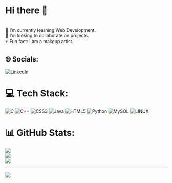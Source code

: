 

# Hi there 👋
<br>🌱 I’m currently learning Web Development.<br>👯 I’m looking to collaborate on projects.<br>⚡ Fun fact: I am a makeup artist.


## 🌐 Socials:
[![LinkedIn](https://img.shields.io/badge/LinkedIn-%230077B5.svg?logo=linkedin&logoColor=white)](https://www.linkedin.com/in/tina-benita-rego-791939211/) 

# 💻 Tech Stack:
![C](https://img.shields.io/badge/c-%2300599C.svg?style=for-the-badge&logo=c&logoColor=white) ![C++](https://img.shields.io/badge/c++-%2300599C.svg?style=for-the-badge&logo=c%2B%2B&logoColor=white) ![CSS3](https://img.shields.io/badge/css3-%231572B6.svg?style=for-the-badge&logo=css3&logoColor=white) ![Java](https://img.shields.io/badge/java-%23ED8B00.svg?style=for-the-badge&logo=java&logoColor=white) ![HTML5](https://img.shields.io/badge/html5-%23E34F26.svg?style=for-the-badge&logo=html5&logoColor=white) ![Python](https://img.shields.io/badge/python-3670A0?style=for-the-badge&logo=python&logoColor=ffdd54) ![MySQL](https://img.shields.io/badge/mysql-%2300f.svg?style=for-the-badge&logo=mysql&logoColor=white) ![LINUX](https://img.shields.io/badge/Linux-FCC624?style=for-the-badge&logo=linux&logoColor=black)
# 📊 GitHub Stats:
![](https://github-readme-stats.vercel.app/api?username=tinabenita&theme=algolia&hide_border=false&include_all_commits=false&count_private=true)<br/>
![](https://github-readme-streak-stats.herokuapp.com/?user=tinabenita&theme=algolia&hide_border=false)<br/>
![](https://github-readme-stats.vercel.app/api/top-langs/?username=tinabenita&theme=algolia&hide_border=false&include_all_commits=false&count_private=true&layout=compact)

---
[![](https://visitcount.itsvg.in/api?id=tinabenita&icon=7&color=9)](https://visitcount.itsvg.in)

<!-- Proudly created with GPRM ( https://gprm.itsvg.in ) -->
